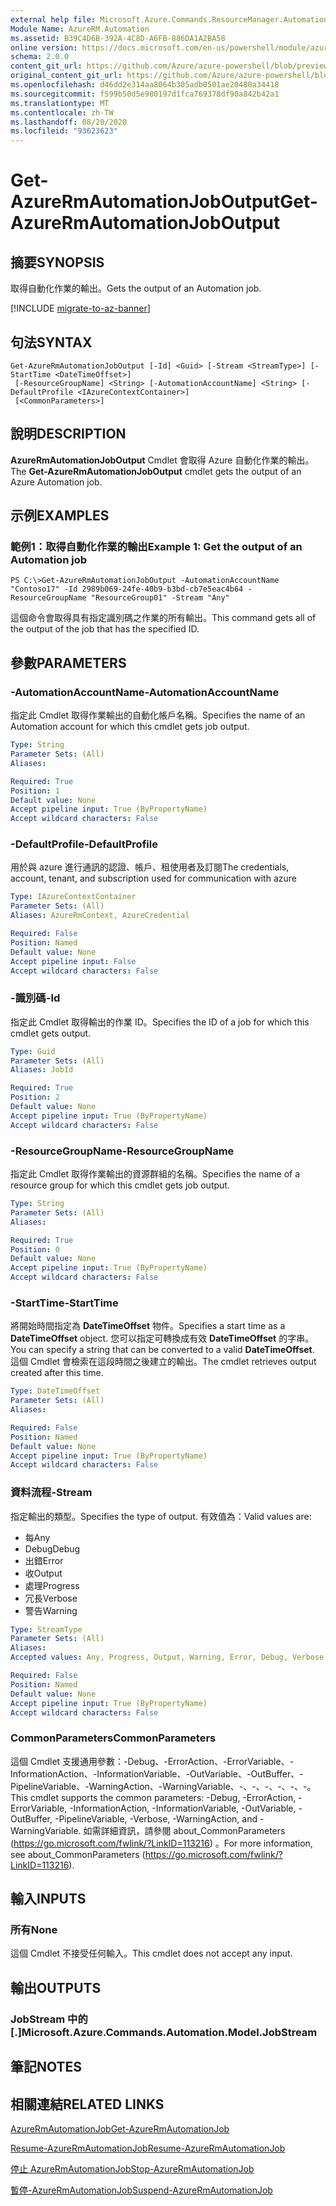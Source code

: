 ```yaml
---
external help file: Microsoft.Azure.Commands.ResourceManager.Automation.dll-Help.xml
Module Name: AzureRM.Automation
ms.assetid: B39C4D6B-392A-4C8D-A6FB-886DA1A2BA58
online version: https://docs.microsoft.com/en-us/powershell/module/azurerm.automation/get-azurermautomationjoboutput
schema: 2.0.0
content_git_url: https://github.com/Azure/azure-powershell/blob/preview/src/ResourceManager/Automation/Commands.Automation/help/Get-AzureRMAutomationJobOutput.md
original_content_git_url: https://github.com/Azure/azure-powershell/blob/preview/src/ResourceManager/Automation/Commands.Automation/help/Get-AzureRMAutomationJobOutput.md
ms.openlocfilehash: d46dd2e314aa8064b305adb0501ae20480a34418
ms.sourcegitcommit: f599b50d5e980197d1fca769378df90a842b42a1
ms.translationtype: MT
ms.contentlocale: zh-TW
ms.lasthandoff: 08/20/2020
ms.locfileid: "93623623"
---
```

# <span data-ttu-id="7cd6d-101">Get-AzureRmAutomationJobOutput</span><span class="sxs-lookup"><span data-stu-id="7cd6d-101">Get-AzureRmAutomationJobOutput</span></span>

## <span data-ttu-id="7cd6d-102">摘要</span><span class="sxs-lookup"><span data-stu-id="7cd6d-102">SYNOPSIS</span></span>
<span data-ttu-id="7cd6d-103">取得自動化作業的輸出。</span><span class="sxs-lookup"><span data-stu-id="7cd6d-103">Gets the output of an Automation job.</span></span>

[!INCLUDE [migrate-to-az-banner](../../includes/migrate-to-az-banner.md)]

## <span data-ttu-id="7cd6d-104">句法</span><span class="sxs-lookup"><span data-stu-id="7cd6d-104">SYNTAX</span></span>

```
Get-AzureRmAutomationJobOutput [-Id] <Guid> [-Stream <StreamType>] [-StartTime <DateTimeOffset>]
 [-ResourceGroupName] <String> [-AutomationAccountName] <String> [-DefaultProfile <IAzureContextContainer>]
 [<CommonParameters>]
```

## <span data-ttu-id="7cd6d-105">說明</span><span class="sxs-lookup"><span data-stu-id="7cd6d-105">DESCRIPTION</span></span>
<span data-ttu-id="7cd6d-106">**AzureRmAutomationJobOutput** Cmdlet 會取得 Azure 自動化作業的輸出。</span><span class="sxs-lookup"><span data-stu-id="7cd6d-106">The **Get-AzureRmAutomationJobOutput** cmdlet gets the output of an Azure Automation job.</span></span>

## <span data-ttu-id="7cd6d-107">示例</span><span class="sxs-lookup"><span data-stu-id="7cd6d-107">EXAMPLES</span></span>

### <span data-ttu-id="7cd6d-108">範例1：取得自動化作業的輸出</span><span class="sxs-lookup"><span data-stu-id="7cd6d-108">Example 1: Get the output of an Automation job</span></span>
```
PS C:\>Get-AzureRmAutomationJobOutput -AutomationAccountName "Contoso17" -Id 2989b069-24fe-40b9-b3bd-cb7e5eac4b64 -ResourceGroupName "ResourceGroup01" -Stream "Any"
```

<span data-ttu-id="7cd6d-109">這個命令會取得具有指定識別碼之作業的所有輸出。</span><span class="sxs-lookup"><span data-stu-id="7cd6d-109">This command gets all of the output of the job that has the specified ID.</span></span>

## <span data-ttu-id="7cd6d-110">參數</span><span class="sxs-lookup"><span data-stu-id="7cd6d-110">PARAMETERS</span></span>

### <span data-ttu-id="7cd6d-111">-AutomationAccountName</span><span class="sxs-lookup"><span data-stu-id="7cd6d-111">-AutomationAccountName</span></span>
<span data-ttu-id="7cd6d-112">指定此 Cmdlet 取得作業輸出的自動化帳戶名稱。</span><span class="sxs-lookup"><span data-stu-id="7cd6d-112">Specifies the name of an Automation account for which this cmdlet gets job output.</span></span>

```yaml
Type: String
Parameter Sets: (All)
Aliases: 

Required: True
Position: 1
Default value: None
Accept pipeline input: True (ByPropertyName)
Accept wildcard characters: False
```

### <span data-ttu-id="7cd6d-113">-DefaultProfile</span><span class="sxs-lookup"><span data-stu-id="7cd6d-113">-DefaultProfile</span></span>
<span data-ttu-id="7cd6d-114">用於與 azure 進行通訊的認證、帳戶、租使用者及訂閱</span><span class="sxs-lookup"><span data-stu-id="7cd6d-114">The credentials, account, tenant, and subscription used for communication with azure</span></span>

```yaml
Type: IAzureContextContainer
Parameter Sets: (All)
Aliases: AzureRmContext, AzureCredential

Required: False
Position: Named
Default value: None
Accept pipeline input: False
Accept wildcard characters: False
```

### <span data-ttu-id="7cd6d-115">-識別碼</span><span class="sxs-lookup"><span data-stu-id="7cd6d-115">-Id</span></span>
<span data-ttu-id="7cd6d-116">指定此 Cmdlet 取得輸出的作業 ID。</span><span class="sxs-lookup"><span data-stu-id="7cd6d-116">Specifies the ID of a job for which this cmdlet gets output.</span></span>

```yaml
Type: Guid
Parameter Sets: (All)
Aliases: JobId

Required: True
Position: 2
Default value: None
Accept pipeline input: True (ByPropertyName)
Accept wildcard characters: False
```

### <span data-ttu-id="7cd6d-117">-ResourceGroupName</span><span class="sxs-lookup"><span data-stu-id="7cd6d-117">-ResourceGroupName</span></span>
<span data-ttu-id="7cd6d-118">指定此 Cmdlet 取得作業輸出的資源群組的名稱。</span><span class="sxs-lookup"><span data-stu-id="7cd6d-118">Specifies the name of a resource group for which this cmdlet gets job output.</span></span>

```yaml
Type: String
Parameter Sets: (All)
Aliases: 

Required: True
Position: 0
Default value: None
Accept pipeline input: True (ByPropertyName)
Accept wildcard characters: False
```

### <span data-ttu-id="7cd6d-119">-StartTime</span><span class="sxs-lookup"><span data-stu-id="7cd6d-119">-StartTime</span></span>
<span data-ttu-id="7cd6d-120">將開始時間指定為 **DateTimeOffset** 物件。</span><span class="sxs-lookup"><span data-stu-id="7cd6d-120">Specifies a start time as a **DateTimeOffset** object.</span></span>
<span data-ttu-id="7cd6d-121">您可以指定可轉換成有效 **DateTimeOffset** 的字串。</span><span class="sxs-lookup"><span data-stu-id="7cd6d-121">You can specify a string that can be converted to a valid **DateTimeOffset**.</span></span>
<span data-ttu-id="7cd6d-122">這個 Cmdlet 會檢索在這段時間之後建立的輸出。</span><span class="sxs-lookup"><span data-stu-id="7cd6d-122">The cmdlet retrieves output created after this time.</span></span>

```yaml
Type: DateTimeOffset
Parameter Sets: (All)
Aliases: 

Required: False
Position: Named
Default value: None
Accept pipeline input: True (ByPropertyName)
Accept wildcard characters: False
```

### <span data-ttu-id="7cd6d-123">資料流程</span><span class="sxs-lookup"><span data-stu-id="7cd6d-123">-Stream</span></span>
<span data-ttu-id="7cd6d-124">指定輸出的類型。</span><span class="sxs-lookup"><span data-stu-id="7cd6d-124">Specifies the type of output.</span></span>
<span data-ttu-id="7cd6d-125">有效值為：</span><span class="sxs-lookup"><span data-stu-id="7cd6d-125">Valid values are:</span></span> 

- <span data-ttu-id="7cd6d-126">每</span><span class="sxs-lookup"><span data-stu-id="7cd6d-126">Any</span></span>
- <span data-ttu-id="7cd6d-127">Debug</span><span class="sxs-lookup"><span data-stu-id="7cd6d-127">Debug</span></span>
- <span data-ttu-id="7cd6d-128">出錯</span><span class="sxs-lookup"><span data-stu-id="7cd6d-128">Error</span></span>
- <span data-ttu-id="7cd6d-129">收</span><span class="sxs-lookup"><span data-stu-id="7cd6d-129">Output</span></span>
- <span data-ttu-id="7cd6d-130">處理</span><span class="sxs-lookup"><span data-stu-id="7cd6d-130">Progress</span></span>
- <span data-ttu-id="7cd6d-131">冗長</span><span class="sxs-lookup"><span data-stu-id="7cd6d-131">Verbose</span></span>
- <span data-ttu-id="7cd6d-132">警告</span><span class="sxs-lookup"><span data-stu-id="7cd6d-132">Warning</span></span>

```yaml
Type: StreamType
Parameter Sets: (All)
Aliases: 
Accepted values: Any, Progress, Output, Warning, Error, Debug, Verbose

Required: False
Position: Named
Default value: None
Accept pipeline input: True (ByPropertyName)
Accept wildcard characters: False
```

### <span data-ttu-id="7cd6d-133">CommonParameters</span><span class="sxs-lookup"><span data-stu-id="7cd6d-133">CommonParameters</span></span>
<span data-ttu-id="7cd6d-134">這個 Cmdlet 支援通用參數：-Debug、-ErrorAction、-ErrorVariable、-InformationAction、-InformationVariable、-OutVariable、-OutBuffer、-PipelineVariable、-WarningAction、-WarningVariable、-、-、-、-、-、-。</span><span class="sxs-lookup"><span data-stu-id="7cd6d-134">This cmdlet supports the common parameters: -Debug, -ErrorAction, -ErrorVariable, -InformationAction, -InformationVariable, -OutVariable, -OutBuffer, -PipelineVariable, -Verbose, -WarningAction, and -WarningVariable.</span></span> <span data-ttu-id="7cd6d-135">如需詳細資訊，請參閱 about_CommonParameters (https://go.microsoft.com/fwlink/?LinkID=113216) 。</span><span class="sxs-lookup"><span data-stu-id="7cd6d-135">For more information, see about_CommonParameters (https://go.microsoft.com/fwlink/?LinkID=113216).</span></span>

## <span data-ttu-id="7cd6d-136">輸入</span><span class="sxs-lookup"><span data-stu-id="7cd6d-136">INPUTS</span></span>

### <span data-ttu-id="7cd6d-137">所有</span><span class="sxs-lookup"><span data-stu-id="7cd6d-137">None</span></span>
<span data-ttu-id="7cd6d-138">這個 Cmdlet 不接受任何輸入。</span><span class="sxs-lookup"><span data-stu-id="7cd6d-138">This cmdlet does not accept any input.</span></span>

## <span data-ttu-id="7cd6d-139">輸出</span><span class="sxs-lookup"><span data-stu-id="7cd6d-139">OUTPUTS</span></span>

### <span data-ttu-id="7cd6d-140">JobStream 中的 [.]</span><span class="sxs-lookup"><span data-stu-id="7cd6d-140">Microsoft.Azure.Commands.Automation.Model.JobStream</span></span>

## <span data-ttu-id="7cd6d-141">筆記</span><span class="sxs-lookup"><span data-stu-id="7cd6d-141">NOTES</span></span>

## <span data-ttu-id="7cd6d-142">相關連結</span><span class="sxs-lookup"><span data-stu-id="7cd6d-142">RELATED LINKS</span></span>

[<span data-ttu-id="7cd6d-143">AzureRmAutomationJob</span><span class="sxs-lookup"><span data-stu-id="7cd6d-143">Get-AzureRmAutomationJob</span></span>](./Get-AzureRMAutomationJob.md)

[<span data-ttu-id="7cd6d-144">Resume-AzureRmAutomationJob</span><span class="sxs-lookup"><span data-stu-id="7cd6d-144">Resume-AzureRmAutomationJob</span></span>](./Resume-AzureRMAutomationJob.md)

[<span data-ttu-id="7cd6d-145">停止 AzureRmAutomationJob</span><span class="sxs-lookup"><span data-stu-id="7cd6d-145">Stop-AzureRmAutomationJob</span></span>](./Stop-AzureRMAutomationJob.md)

[<span data-ttu-id="7cd6d-146">暫停-AzureRmAutomationJob</span><span class="sxs-lookup"><span data-stu-id="7cd6d-146">Suspend-AzureRmAutomationJob</span></span>](./Suspend-AzureRMAutomationJob.md)


